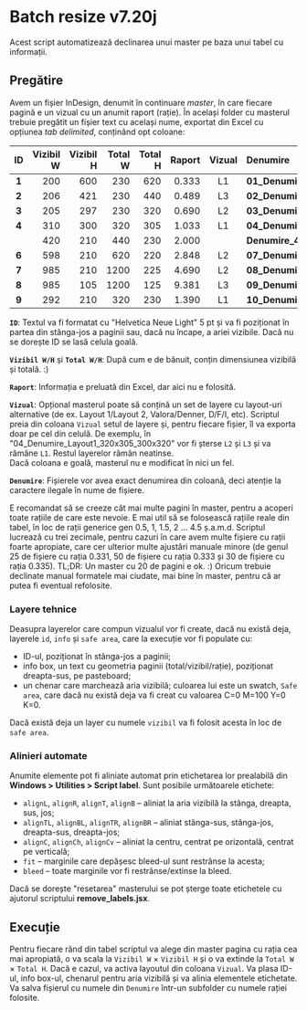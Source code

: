 # Batch resize v7.20j

Acest script automatizează declinarea unui master pe baza unui tabel cu informații.

## Pregătire

Avem un fișier InDesign, denumit în continuare *master*, în care fiecare pagină e un vizual cu un anumit raport (rație). <!-- Nu contează dacă sunt în ordine, paginile vor fi sortate automat în funcție de rații. -->
În același folder cu masterul trebuie pregătit un fișier text cu același nume, exportat din Excel cu opțiunea *tab delimited*, conținând opt coloane:

ID|Vizibil W|Vizibil H|Total W|Total H|Raport|Vizual|Denumire
:---:|---:|---:|---:|---:|---:|:---:|:---
**1**|200|600|230|620|0.333|L1|**01_Denumire_Layout1_230x620_200x600**
**2**|206|421|230|440|0.489|L3|**02_Denumire_Layout3_230x440_421x230**
**3**|205|297|230|320|0.690|L2|**03_Denumire_Layout2_230x320_297x230**
**4**|310|300|320|305|1.033|L1|**04_Denumire_Layout1_320x305_300x320**
||420|210|440|230|2.000||**Denumire_440x230_420x210**
**6**|598|210|620|220|2.848|L2|**07_Denumire_Layout2_620x220_598x210**
**7**|985|210|1200|225|4.690|L2|**08_Denumire_Layout2_1200x225_985x210**
**8**|985|105|1200|125|9.381|L3|**09_Denumire_Layout3_1200x125_985x105**
**9**|292|210|320|230|1.390|L1|**10_Denumire_Layout1_320x230_292x210**

**`ID`**: Textul va fi formatat cu "Helvetica Neue Light" 5 pt și va fi poziționat în partea din stânga-jos a paginii sau, dacă nu încape, a ariei vizibile. Dacă nu se dorește ID se lasă celula goală.

**`Vizibil W/H`** și **`Total W/H`**: După cum e de bănuit, conțin dimensiunea vizibilă și totală. :) <!-- Scriptul le compară și, dacă sunt trecute invers în tabel (se întâmplă), le tratează corect. Numele fișierului însă va rămâne cel din **Denumire**. -->

**`Raport`**: Informația e preluată din Excel, dar aici nu e folosită.

**`Vizual`**: Opțional masterul poate să conțină un set de layere cu layout-uri alternative (de ex. Layout 1/Layout 2, Valora/Denner, D/F/I, etc). Scriptul preia din coloana `Vizual` setul de layere și, pentru fiecare fișier, îl va exporta doar pe cel din celulă. De exemplu, în "04_Denumire_Layout1_320x305_300x320" vor fi șterse `L2` și `L3` și va rămâne `L1`. Restul layerelor rămân neatinse. \
Dacă coloana e goală, masterul nu e modificat în nici un fel.

**`Denumire`**: Fișierele vor avea exact denumirea din coloană, deci atenție la caractere ilegale în nume de fișiere.

E recomandat să se creeze cât mai multe pagini în master, pentru a acoperi toate rațiile de care este nevoie. E mai util să se folosească rațiile reale din tabel, în loc de rații generice gen 0.5, 1, 1.5, 2 ... 4.5 ș.a.m.d. Scriptul lucrează cu trei zecimale, pentru cazuri în care avem multe fișiere cu rații foarte apropiate, care cer ulterior multe ajustări manuale minore (de genul 25 de fișiere cu rația 0.331, 50 de fișiere cu rația 0.333 și 30 de fișiere cu rația 0.335). TL;DR: Un master cu 20 de pagini e ok. :) Oricum trebuie declinate manual formatele mai ciudate, mai bine în master, pentru că ar putea fi eventual refolosite.

### Layere tehnice

Deasupra layerelor care compun vizualul vor fi create, dacă nu există deja, layerele `id`, `info` și `safe area`, care la execuție vor fi populate cu:
* ID-ul, poziționat în stânga-jos a paginii;
* info box, un text cu geometria paginii (total/vizibil/rație), poziționat dreapta-sus, pe pasteboard;
* un chenar care marchează aria vizibilă; culoarea lui este un swatch, `Safe area`, care dacă nu există deja va fi creat cu valoarea C=0 M=100 Y=0 K=0.

Dacă există deja un layer cu numele `vizibil` va fi folosit acesta în loc de `safe area`.

### Alinieri automate

Anumite elemente pot fi aliniate automat prin etichetarea lor prealabilă din **Windows > Utilities > Script label**. Sunt posibile următoarele etichete:

* `alignL`, `alignR`, `alignT`, `alignB` – aliniat la aria vizibilă la stânga, dreapta, sus, jos;
* `alignTL`, `alignBL`, `alignTR`, `alignBR` – aliniat stânga-sus, stânga-jos, dreapta-sus, dreapta-jos;
* `alignC`, `alignCh`, `alignCv` – aliniat la centru, centrat pe orizontală, centrat pe verticală;
* `fit` – marginile care depășesc bleed-ul sunt restrânse la acesta;
* `bleed` – toate marginile vor fi restrânse/extinse la bleed.

Dacă se dorește "resetarea" masterului se pot șterge toate etichetele cu ajutorul scriptului **remove_labels.jsx**.

## Execuție

Pentru fiecare rând din tabel scriptul va alege din master pagina cu rația cea mai apropiată, o va scala la `Vizibil W` × `Vizibil H` și o va extinde la `Total W` × `Total H`. Dacă e cazul, va activa layoutul din coloana `Vizual`. Va plasa ID-ul, info box-ul, chenarul pentru aria vizibilă și va alinia elementele etichetate. Va salva fișierul cu numele din `Denumire` într-un subfolder cu numele rației folosite.